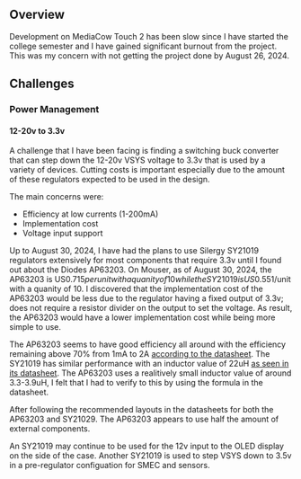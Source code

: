 ## Overview
Development on MediaCow Touch 2 has been slow since I have started the college semester and I have gained significant burnout from the project. This was my concern with not getting the project done by August 26, 2024. 

## Challenges

### Power Management

#### 12-20v to 3.3v 
A challenge that I have been facing is finding a switching buck converter that can step down the 12-20v VSYS voltage to 3.3v that is used by a variety of devices. Cutting costs is important especially due to the amount of these regulators expected to be used in the design. 

The main concerns were:
- Efficiency at low currents (1-200mA)
- Implementation cost
- Voltage input support

Up to August 30, 2024, I have had the plans to use Silergy SY21019 regulators extensively for most components that require 3.3v until I found out about the Diodes AP63203. On Mouser, as of August 30, 2024, the AP63203 is US$0.715 per unit with a quanity of 10 while the SY21019 is US$0.551/unit with a quanity of 10. I discovered that the implementation cost of the AP63203 would be less due to the regulator having a fixed output of 3.3v; does not require a resistor divider on the output to set the voltage. As result, the AP63203 would have a lower implementation cost while being more simple to use. 

The AP63203 seems to have good efficiency all around with the efficiency remaining above 70% from 1mA to 2A [according to the datasheet](https://www.diodes.com/assets/Datasheets/AP63200-AP63201-AP63203-AP63205.pdf). The SY21019 has similar performance with an inductor value of 22uH [as seen in its datasheet](https://us1.silergy.com/download/downloadFile?id=2877&type=product&ftype=note). The AP63203 uses a realitively small inductor value of around 3.3-3.9uH, I felt that I had to verify to this by using the formula in the datasheet.

After following the recommended layouts in the datasheets for both the AP63203 and SY21029. The AP63203 appears to use half the amount of external components.

An SY21019 may continue to be used for the 12v input to the OLED display on the side of the case. Another SY21019 is used to step VSYS down to 3.5v in a pre-regulator configuation for SMEC and sensors. 